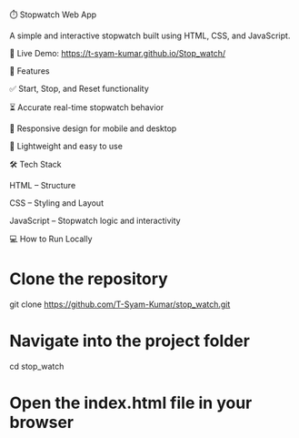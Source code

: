 ⏱️ Stopwatch Web App

A simple and interactive stopwatch built using HTML, CSS, and JavaScript.

🔗 Live Demo: https://t-syam-kumar.github.io/Stop_watch/

🚀 Features

✅ Start, Stop, and Reset functionality

⏳ Accurate real-time stopwatch behavior

📱 Responsive design for mobile and desktop

🎯 Lightweight and easy to use

🛠️ Tech Stack

HTML – Structure

CSS – Styling and Layout

JavaScript – Stopwatch logic and interactivity

💻 How to Run Locally
# Clone the repository
git clone https://github.com/T-Syam-Kumar/stop_watch.git

# Navigate into the project folder
cd stop_watch

# Open the index.html file in your browser
